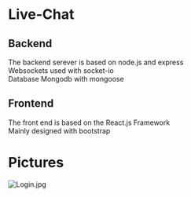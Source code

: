 # Live-Chat
## Backend
The backend serever is based on node.js and express<br>
Websockets used with socket-io<br>
Database Mongodb with mongoose<br>

## Frontend
The front end is based on the React.js Framework<br>
Mainly designed with bootstrap


# Pictures
![Login.jpg]()



